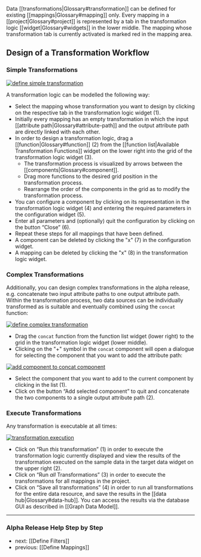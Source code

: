 Data [[transformations|Glossary#transformation]] can be defined for existing [[mappings|Glossary#mapping]] only. Every mapping in a [[project|Glossary#project]] is represented by a tab in the transformation logic [[widget|Glossary#widgets]] in the lower middle. The mapping whose transformation tab is currently activated is marked red in the mapping area.

## Design of a Transformation Workflow
### Simple Transformations

[![define simple transformation](https://avgl.mybalsamiq.com/mockups/1843685.png?key=27106ea66faf01c9ad98a275eac48683ac53bf00)](https://avgl.mybalsamiq.com/mockups/1843685.png?key=27106ea66faf01c9ad98a275eac48683ac53bf00 "Define Simple Transformation")

A transformation logic can be modelled the following way:

* Select the mapping whose transformation you want to design by clicking on the respective tab in the transformation logic widget (1).
* Initially every mapping has an empty transformation in which the input [[attribute path|Glossary#attribute-path]] and the output attribute path are directly linked with each other.
* In order to design a transformation logic, drag a [[function|Glossary#function]] (2) from the [[function list|Available Transformation Functions]] widget on the lower right into the grid of the transformation logic widget (3).
  * The transformation process is visualized by arrows between the [[components|Glossary#component]].
  * Drag more functions to the desired grid position in the transformation process.
  * Rearrange the order of the components in the grid as to modify the transformation process.
* You can configure a component by clicking on its representation in the transformation logic widget (4) and entering the required parameters in the configuration widget (5).
* Enter all parameters and (optionally) quit the configuration by clicking on the button “Close” (6).
* Repeat these steps for all mappings that have been defined.
* A component can be deleted by clicking the "x" (7) in the configuration widget.
* A mapping can be deleted by clicking the "x" (8) in the transformation logic widget.

### Complex Transformations

Additionally, you can design complex transformations in the alpha release, e.g. concatenate two input attribute paths to one output attribute path. Within the transformation process, two data sources can be individually transformed as is suitable and eventually combined using the ````concat```` function:

[![define complex transformation](https://avgl.mybalsamiq.com/mockups/1866963.png?key=27106ea66faf01c9ad98a275eac48683ac53bf00)](https://avgl.mybalsamiq.com/mockups/1866963.png?key=27106ea66faf01c9ad98a275eac48683ac53bf00 "Define Complex Transformation")

* Drag the ````concat```` function from the function list widget (lower right) to the grid in the transformation logic widget (lower middle).
* Clicking on the "+" symbol in the ````concat```` component will open a dialogue for selecting the component that you want to add the attribute path:

[![add component to concat component](https://avgl.mybalsamiq.com/mockups/1866985.png?key=27106ea66faf01c9ad98a275eac48683ac53bf00)](https://avgl.mybalsamiq.com/mockups/1866985.png?key=27106ea66faf01c9ad98a275eac48683ac53bf00 "Add Component to Concat Component")

* Select the component that you want to add to the current component by clicking in the list (1).
* Click on the button “Add selected component” to quit and concatenate the two components to a single output attribute path (2).


### Execute Transformations

Any transformation is executable at all times:

[![transformation execution](https://github.com/seventwenty/dswarm-documentation/wiki/img/target-data.png)](https://github.com/seventwenty/dswarm-documentation/wiki/img/target-data.png "Transformation Execution")

* Click on “Run _this_ transformation” (1) in order to execute the transformation logic currently displayed and view the results of the transformation executed on the sample data in the target data widget on the upper right (2).
* Click on “Run _all_ Transformations” (3) in order to execute the transformations for all mappings in the project.
* Click on “Save all transformations” (4) in order to run all transformations for the entire data resource, and save the results in the [[data hub|Glossary#data-hub]]. You can access the results via the database GUI as described in [[Graph Data Model]].


-----------------------------------
### Alpha Release Help Step by Step

* next: [[Define Filters]]
* previous: [[Define Mappings]]
